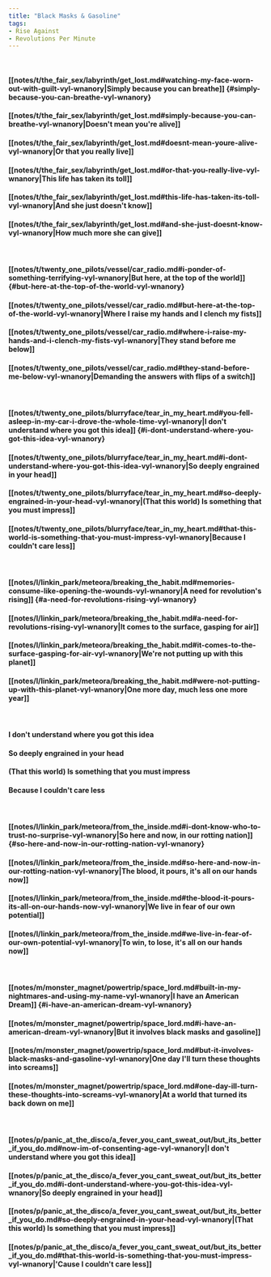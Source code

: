 ```yaml
---
title: "Black Masks & Gasoline"
tags:
- Rise Against
- Revolutions Per Minute
---
```

&nbsp;
#### [[notes/t/the_fair_sex/labyrinth/get_lost.md#watching-my-face-worn-out-with-guilt-vyl-wnanory|Simply because you can breathe]] {#simply-because-you-can-breathe-vyl-wnanory}
#### [[notes/t/the_fair_sex/labyrinth/get_lost.md#simply-because-you-can-breathe-vyl-wnanory|Doesn't mean you're alive]]
#### [[notes/t/the_fair_sex/labyrinth/get_lost.md#doesnt-mean-youre-alive-vyl-wnanory|Or that you really live]]
#### [[notes/t/the_fair_sex/labyrinth/get_lost.md#or-that-you-really-live-vyl-wnanory|This life has taken its toll]]
#### [[notes/t/the_fair_sex/labyrinth/get_lost.md#this-life-has-taken-its-toll-vyl-wnanory|And she just doesn't know]]
#### [[notes/t/the_fair_sex/labyrinth/get_lost.md#and-she-just-doesnt-know-vyl-wnanory|How much more she can give]]
&nbsp;
#### [[notes/t/twenty_one_pilots/vessel/car_radio.md#i-ponder-of-something-terrifying-vyl-wnanory|But here, at the top of the world]] {#but-here-at-the-top-of-the-world-vyl-wnanory}
#### [[notes/t/twenty_one_pilots/vessel/car_radio.md#but-here-at-the-top-of-the-world-vyl-wnanory|Where I raise my hands and I clench my fists]]
#### [[notes/t/twenty_one_pilots/vessel/car_radio.md#where-i-raise-my-hands-and-i-clench-my-fists-vyl-wnanory|They stand before me below]]
#### [[notes/t/twenty_one_pilots/vessel/car_radio.md#they-stand-before-me-below-vyl-wnanory|Demanding the answers with flips of a switch]]
&nbsp;
#### [[notes/t/twenty_one_pilots/blurryface/tear_in_my_heart.md#you-fell-asleep-in-my-car-i-drove-the-whole-time-vyl-wnanory|I don't understand where you got this idea]] {#i-dont-understand-where-you-got-this-idea-vyl-wnanory}
#### [[notes/t/twenty_one_pilots/blurryface/tear_in_my_heart.md#i-dont-understand-where-you-got-this-idea-vyl-wnanory|So deeply engrained in your head]]
#### [[notes/t/twenty_one_pilots/blurryface/tear_in_my_heart.md#so-deeply-engrained-in-your-head-vyl-wnanory|(That this world) Is something that you must impress]]
#### [[notes/t/twenty_one_pilots/blurryface/tear_in_my_heart.md#that-this-world-is-something-that-you-must-impress-vyl-wnanory|Because I couldn't care less]]
&nbsp;
#### [[notes/l/linkin_park/meteora/breaking_the_habit.md#memories-consume-like-opening-the-wounds-vyl-wnanory|A need for revolution's rising]] {#a-need-for-revolutions-rising-vyl-wnanory}
#### [[notes/l/linkin_park/meteora/breaking_the_habit.md#a-need-for-revolutions-rising-vyl-wnanory|It comes to the surface, gasping for air]]
#### [[notes/l/linkin_park/meteora/breaking_the_habit.md#it-comes-to-the-surface-gasping-for-air-vyl-wnanory|We're not putting up with this planet]]
#### [[notes/l/linkin_park/meteora/breaking_the_habit.md#were-not-putting-up-with-this-planet-vyl-wnanory|One more day, much less one more year]]
&nbsp;
#### I don't understand where you got this idea
#### So deeply engrained in your head
#### (That this world) Is something that you must impress
#### Because I couldn't care less
&nbsp;
#### [[notes/l/linkin_park/meteora/from_the_inside.md#i-dont-know-who-to-trust-no-surprise-vyl-wnanory|So here and now, in our rotting nation]] {#so-here-and-now-in-our-rotting-nation-vyl-wnanory}
#### [[notes/l/linkin_park/meteora/from_the_inside.md#so-here-and-now-in-our-rotting-nation-vyl-wnanory|The blood, it pours, it's all on our hands now]]
#### [[notes/l/linkin_park/meteora/from_the_inside.md#the-blood-it-pours-its-all-on-our-hands-now-vyl-wnanory|We live in fear of our own potential]]
#### [[notes/l/linkin_park/meteora/from_the_inside.md#we-live-in-fear-of-our-own-potential-vyl-wnanory|To win, to lose, it's all on our hands now]]
&nbsp;
#### [[notes/m/monster_magnet/powertrip/space_lord.md#built-in-my-nightmares-and-using-my-name-vyl-wnanory|I have an American Dream]] {#i-have-an-american-dream-vyl-wnanory}
#### [[notes/m/monster_magnet/powertrip/space_lord.md#i-have-an-american-dream-vyl-wnanory|But it involves black masks and gasoline]]
#### [[notes/m/monster_magnet/powertrip/space_lord.md#but-it-involves-black-masks-and-gasoline-vyl-wnanory|One day I'll turn these thoughts into screams]]
#### [[notes/m/monster_magnet/powertrip/space_lord.md#one-day-ill-turn-these-thoughts-into-screams-vyl-wnanory|At a world that turned its back down on me]]
&nbsp;
#### [[notes/p/panic_at_the_disco/a_fever_you_cant_sweat_out/but_its_better_if_you_do.md#now-im-of-consenting-age-vyl-wnanory|I don't understand where you got this idea]]
#### [[notes/p/panic_at_the_disco/a_fever_you_cant_sweat_out/but_its_better_if_you_do.md#i-dont-understand-where-you-got-this-idea-vyl-wnanory|So deeply engrained in your head]]
#### [[notes/p/panic_at_the_disco/a_fever_you_cant_sweat_out/but_its_better_if_you_do.md#so-deeply-engrained-in-your-head-vyl-wnanory|(That this world) Is something that you must impress]]
#### [[notes/p/panic_at_the_disco/a_fever_you_cant_sweat_out/but_its_better_if_you_do.md#that-this-world-is-something-that-you-must-impress-vyl-wnanory|'Cause I couldn't care less]]

